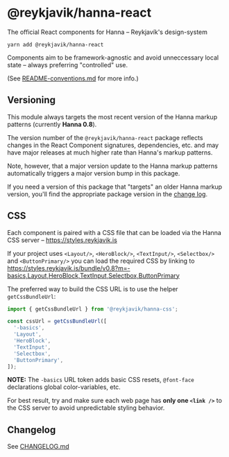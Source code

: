 # @reykjavik/hanna-react

The official React components for Hanna – Reykjavík's design-system

```
yarn add @reykjavik/hanna-react
```

Components aim to be framework-agnostic and avoid unneccessary local state –
always preferring "controlled" use.

(See [README-conventions.md](./README-conventions.md) for more info.)

## Versioning

This module always targets the most recent version of the Hanna markup
patterns (currently **Hanna 0.8**).

<!--
	**NOTE:**
	If need arises we may decide to branch the repo and publish separate
	legacy modules (i.e. `@reykjavik/hanna_1-react`) that provide active
	long-term-support for older major-versions of Hanna's markup patterns.
-->

The version number of the `@reykjavik/hanna-react` package reflects changes in
the React Component signatures, dependencies, etc. and may have major releases
at much higher rate than Hanna's markup patterns.

Note, however, that a major version update to the Hanna markup patterns
automatically triggers a major version bump in this package.

If you need a version of this package that "targets" an older Hanna markup
version, you'll find the appropriate package version in the
[change log](https://github.com/rvk-utd/hanna/blob/main/modules/hanna-react/CHANGELOG.md).

## CSS

Each component is paired with a CSS file that can be loaded via the Hanna CSS
server – <https://styles.reykjavik.is>

If your project uses `<Layout/>`, `<HeroBlock/>`, `<TextInput/>`,
`<Selectbox/>` and `<ButtonPrimary/>` you can load the required CSS by linking
to
<https://styles.reykjavik.is/bundle/v0.8?m=-basics,Layout,HeroBlock,TextInput,Selectbox,ButtonPrimary>

The preferred way to build the CSS URL is to use the helper `getCssBundleUrl`:

```js
import { getCssBundleUrl } from '@reykjavik/hanna-css';

const cssUrl = getCssBundleUrl([
  '-basics',
  'Layout',
  'HeroBlock',
  'TextInput',
  'Selectbox',
  'ButtonPrimary',
]);
```

**NOTE:** The `-basics` URL token adds basic CSS resets, `@font-face`
declarations global color-variables, etc.

For best result, try and make sure each web page has **only one `<link />`**
to the CSS server to avoid unpredictable styling behavior.

<!--
## Older versions

To view the documentation for older versions of Hanna, check out the
corresponding branches in the git repo.

-->

## Changelog

See
[CHANGELOG.md](https://github.com/rvk-utd/hanna/blob/main/modules/hanna-react/CHANGELOG-lib.md)
